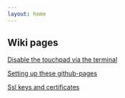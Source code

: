```yaml
---
layout: home
---
```

## Wiki pages

[Disable the touchpad via the terminal](/wiki/linux/disable-touchpad.html)

[Setting up these github-pages](/wiki/github/githubio-setup.html)

[Ssl keys and certificates](/wiki/linux/ssl-keys-and-certificates.html)

